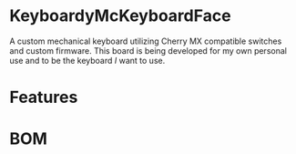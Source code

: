 # KeyboardyMcKeyboardFace
A custom mechanical keyboard utilizing Cherry MX compatible switches and custom firmware. This board is being developed for my own personal use and to be the keyboard *I* want to use.

# Features

# BOM
